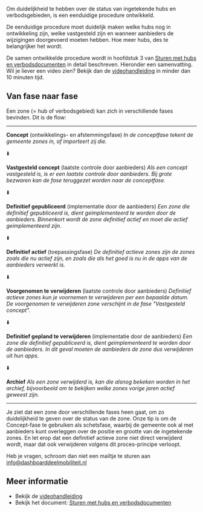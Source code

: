 Om duidelijkheid te hebben over de status van ingetekende hubs en verbodsgebieden, is een eenduidige procedure ontwikkeld.

De eenduidige procedure moet duidelijk maken welke hubs nog in ontwikkeling zijn, welke vastgesteld zijn en wanneer aanbieders de wijzigingen doorgevoerd moeten hebben. Hoe meer hubs, des te belangrijker het wordt.

De samen ontwikkelde procedure wordt in hoofdstuk 3 van [Sturen met hubs en verbodsdocumenten](https://dashboarddeelmobiliteit.nl/docs/Beleidszones/Sturen_met_hubs_en_verbodsgebieden.md) in detail beschreven. Hieronder een samenvatting. Wil je liever een video zien? Bekijk dan de [videohandleiding](https://dashboarddeelmobiliteit.nl/docs/Beleidszones/Videohandleiding.md) in minder dan 10 minuten tijd.

## Van fase naar fase

Een zone (= hub of verbodsgebied) kan zich in verschillende fases bevinden. Dit is de flow:

___

**Concept** (ontwikkelings- en afstemmingsfase)
_In de conceptfase tekent de gemeente zones in, of importeert zij die._

⬇️

**Vastgesteld concept** (laatste controle door aanbieders)
_Als een concept vastgesteld is, is er een laatste controle door aanbieders. Bij grote bezwaren kan de fase teruggezet worden naar de conceptfase._

⬇️

**Definitief gepubliceerd** (implementatie door de aanbieders)
_Een zone die definitief gepubliceerd is, dient geimplementeerd te worden door de aanbieders. Binnenkort wordt de zone definitief actief en moet die actief geimplementeerd zijn._

⬇️

**Definitief actief** (toepassingsfase)
_De definitief actieve zones zijn de zones zoals die nu actief zijn, en zoals die als het goed is nu in de apps van de aanbieders verwerkt is._

⬇️

**Voorgenomen te verwijderen** (laatste controle door aanbieders)
_Definitief actieve zones kun je voornemen te verwijderen per een bepaalde datum. De voorgenomen te verwijderen zone verschijnt in de fase "Vastgesteld concept"._

⬇️

**Definitief gepland te verwijderen** (implementatie door de aanbieders)
_Een zone die definitief gepubliceerd is, dient geimplementeerd te worden door de aanbieders. In dit geval moeten de aanbieders de zone dus verwijderen uit hun apps._

⬇️

**Archief**
_Als een zone verwijderd is, kan die alsnog bekeken worden in het archief, bijvoorbeeld om te bekijken welke zones vorige jaren actief geweest zijn._

___

Je ziet dat een zone door verschillende fases heen gaat, om zo duidelijkheid te geven over de status van de zone. Onze tip is om de Concept-fase te gebruiken als schetsfase, waarbij de gemeente ook al met aanbieders kunt overleggen over de positie en grootte van de ingetekende zones. En let erop dat een definitief actieve zone niet direct verwijderd wordt, maar dat ook verwijderen volgens dit proces-principe verloopt.

Heb je vragen, schroom dan niet een mailtje te sturen aan info@dashboarddeelmobiliteit.nl

## Meer informatie

- Bekijk de [videohandleiding](https://dashboarddeelmobiliteit.nl/docs/Beleidszones/Videohandleiding.md)
- Bekijk het document: [Sturen met hubs en verbodsdocumenten](https://dashboarddeelmobiliteit.nl/docs/Beleidszones/Sturen_met_hubs_en_verbodsgebieden.md)
